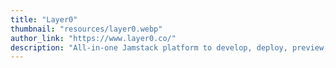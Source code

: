 ```yaml
---
title: "Layer0"
thumbnail: "resources/layer0.webp"
author_link: "https://www.layer0.co/"
description: "All-in-one Jamstack platform to develop, deploy, preview, split test and monitor your headless frontend."
---
```

